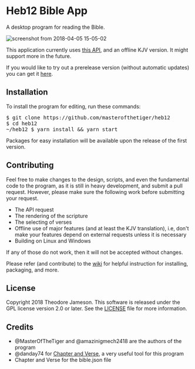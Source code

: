 # Heb12 Bible App
A desktop program for reading the Bible.

![screenshot from 2018-04-05 15-05-02](https://user-images.githubusercontent.com/16640496/38394328-e20f67f6-38e2-11e8-96bc-16c37116956e.png)

This application currently uses [this API](http://labs.bible.org/api_web_service), and an offline KJV version. It might support more in the future.

If you would like to try out a prerelease version (without automatic updates) you can get it [here](https://github.com/heb12/heb12/wiki/Packages).

## Installation
To install the program for editing, run these commands:
<pre>
$ git clone https://github.com/masterofthetiger/heb12
$ cd heb12
~/heb12 $ yarn install && yarn start
</pre>

Packages for easy installation will be available upon the release of the first version.

## Contributing
Feel free to make changes to the design, scripts, and even the fundamental code to the program, as it is still in heavy development, and submit a pull request. However, please make sure the following work before submitting your request.
- The API request
- The rendering of the scripture
- The selecting of verses
- Offline use of major features (and at least the KJV translation), i.e, don't make your features depend on external requests unless it is necessary
- Building on Linux and Windows

If any of those do not work, then it will not be accepted without changes.

Please refer (and contribute) to the [wiki](https://github.com/MasterOfTheTiger/heb12/wiki) for helpful instruction for installing, packaging, and more.

## License
Copyright 2018 Theodore Jameson.
This software is released under the GPL license version 2.0 or later. See the [LICENSE](https://github.com/MasterOfTheTiger/heb12/blob/master/LICENSE) file for more information.

## Credits
- @MasterOfTheTiger and @amazinigmech2418 are the authors of the program
- @danday74 for [Chapter and Verse](https://github.com/danday74/chapter-and-verse), a very useful tool for this program
- Chapter and Verse for the bible.json file
